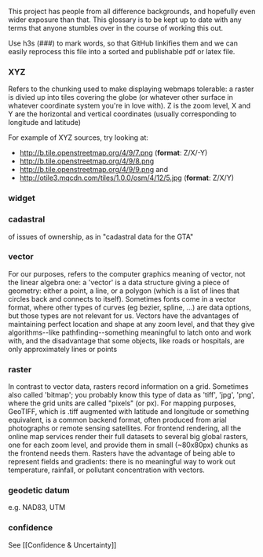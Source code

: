 This project has people from all difference backgrounds, and hopefully even wider exposure than that. This glossary is to be kept up to date with any terms that anyone stumbles over in the course of working this out.

Use h3s (###) to mark words, so that GitHub linkifies them and we can easily reprocess this file into a sorted and publishable pdf or latex file.

### XYZ
Refers to the chunking used to make displaying webmaps tolerable: a raster is divied up into tiles covering the globe (or whatever other surface in whatever coordinate system you're in love with). Z is the zoom level, X and Y are the horizontal and vertical coordinates (usually corresponding to longitude and latitude)

For example of XYZ sources, try looking at:
* http://b.tile.openstreetmap.org/4/9/7.png (**format**: Z/X/-Y)
* http://b.tile.openstreetmap.org/4/9/8.png
* http://b.tile.openstreetmap.org/4/9/9.png and
* http://otile3.mqcdn.com/tiles/1.0.0/osm/4/12/5.jpg (**format**: Z/X/Y)

### widget


### cadastral
 of issues of ownership, as in "cadastral data for the GTA"
 
### vector
  For our purposes, refers to the computer graphics meaning of vector, not the linear algebra one: a 'vector' is a data structure giving a piece of geometry: either a point, a line, or a polygon (which is a list of lines that circles back and connects to itself). Sometimes fonts come in a vector format, where other types of curves (eg bezier, spline, ...) are data options, but those types are not relevant for us. Vectors have the advantages of maintaining perfect location and shape at any zoom level, and that they give algorithms--like pathfinding--something meaningful to latch onto and work with, and the disadvantage that some objects, like roads or hospitals, are only approximately lines or points

### raster
  In contrast to vector data, rasters record information on a grid. Sometimes also called 'bitmap'; you probably know this type of data as 'tiff', 'jpg', 'png', where the grid units are called "pixels" (or px). For mapping purposes, GeoTIFF, which is .tiff augmented with latitude and longitude or something equivalent, is a common backend format, often produced from arial photographs or remote sensing satellites. For frontend rendering, all the online map services render their full datasets to several big global rasters, one for each zoom level, and provide them in small (~80x80px) chunks as the frontend needs them. Rasters have the advantage of being able to represent fields and gradients: there is no meaningful way to work out temperature, rainfall, or pollutant concentration with vectors.

### geodetic datum
 e.g. NAD83, UTM

### confidence
 See [[Confidence & Uncertainty]]